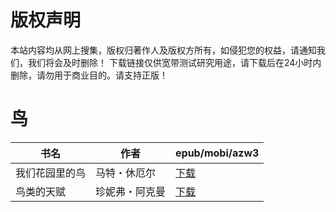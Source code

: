 # 版权声明

本站内容均从网上搜集，版权归著作人及版权方所有，如侵犯您的权益，请通知我们，我们将会及时删除！ 下载链接仅供宽带测试研究用途，请下载后在24小时内删除，请勿用于商业目的。请支持正版！

# 鸟

| 书名 | 作者 | epub/mobi/azw3 |
| --- | --- | --- |
| 我们花园里的鸟 | 马特・休厄尔 | [下载](https://url89.ctfile.com/f/31084289-1357040224-794360?p=8866) |
| 鸟类的天赋 | 珍妮弗・阿克曼 | [下载](https://url89.ctfile.com/f/31084289-1357031230-1b9578?p=8866) |
